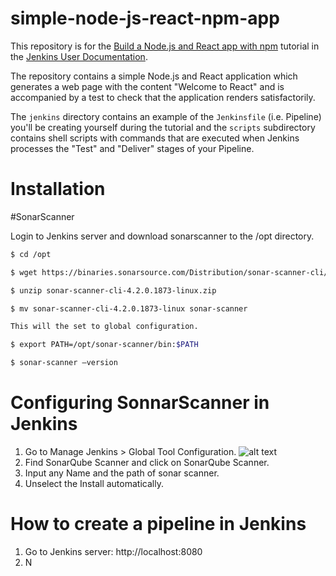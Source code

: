 # simple-node-js-react-npm-app

This repository is for the
[Build a Node.js and React app with npm](https://jenkins.io/doc/tutorials/build-a-node-js-and-react-app-with-npm/)
tutorial in the [Jenkins User Documentation](https://jenkins.io/doc/).

The repository contains a simple Node.js and React application which generates
a web page with the content "Welcome to React" and is accompanied by a test to
check that the application renders satisfactorily.

The `jenkins` directory contains an example of the `Jenkinsfile` (i.e. Pipeline)
you'll be creating yourself during the tutorial and the `scripts` subdirectory
contains shell scripts with commands that are executed when Jenkins processes
the "Test" and "Deliver" stages of your Pipeline.

# Installation

#SonarScanner

Login to Jenkins server and download sonarscanner to the /opt directory.
```sh
$ cd /opt

$ wget https://binaries.sonarsource.com/Distribution/sonar-scanner-cli/sonar-scanner-cli-4.2.0.1873-linux.zip

$ unzip sonar-scanner-cli-4.2.0.1873-linux.zip

$ mv sonar-scanner-cli-4.2.0.1873-linux sonar-scanner

This will the set to global configuration.

$ export PATH=/opt/sonar-scanner/bin:$PATH

$ sonar-scanner –version
```

# Configuring SonnarScanner in Jenkins

1. Go to Manage Jenkins > Global Tool Configuration.
![alt text](https://github.com/edsherwin/simple-node-js-react-npm-app/blob/master/img/1.png)
2. Find SonarQube Scanner and click on SonarQube Scanner.
3. Input any Name and the path of sonar scanner.
4. Unselect the Install automatically.

# How to create a pipeline in Jenkins

1. Go to Jenkins server: http://localhost:8080
2. N

